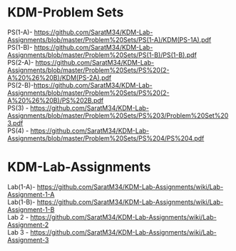 # KDM-Problem Sets

PS(1-A)- https://github.com/SaratM34/KDM-Lab-Assignments/blob/master/Problem%20Sets/PS(1-A)/KDM(PS-1A).pdf <br />
PS(1-B)- https://github.com/SaratM34/KDM-Lab-Assignments/blob/master/Problem%20Sets/PS(1-B)/PS(1-B).pdf <br />
PS(2-A)- https://github.com/SaratM34/KDM-Lab-Assignments/blob/master/Problem%20Sets/PS%20(2-A%20%26%20B)/KDM(PS-2A).pdf <br />
PS(2-B)-https://github.com/SaratM34/KDM-Lab-Assignments/blob/master/Problem%20Sets/PS%20(2-A%20%26%20B)/PS%202B.pdf <br />
PS(3) - https://github.com/SaratM34/KDM-Lab-Assignments/blob/master/Problem%20Sets/PS%203/Problem%20Set%203.pdf <br />
PS(4) - https://github.com/SaratM34/KDM-Lab-Assignments/blob/master/Problem%20Sets/PS%204/PS%204.pdf

# KDM-Lab-Assignments

Lab(1-A)- https://github.com/SaratM34/KDM-Lab-Assignments/wiki/Lab-Assignment-1-A <br />
Lab(1-B)- https://github.com/SaratM34/KDM-Lab-Assignments/wiki/Lab-Assignment-1-B <br />
Lab 2 - https://github.com/SaratM34/KDM-Lab-Assignments/wiki/Lab-Assignment-2 <br />
Lab 3 -  https://github.com/SaratM34/KDM-Lab-Assignments/wiki/Lab-Assignment-3
